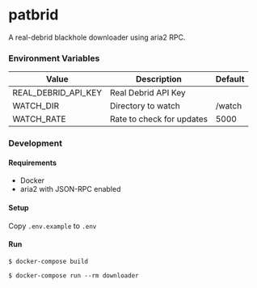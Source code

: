 patbrid
===

A real-debrid blackhole downloader using aria2 RPC.

### Environment Variables

Value | Description | Default
--- | --- | ---
REAL_DEBRID_API_KEY | Real Debrid API Key |
WATCH_DIR | Directory to watch | /watch
WATCH_RATE | Rate to check for updates | 5000

### Development

#### Requirements

* Docker
* aria2 with JSON-RPC enabled

#### Setup

Copy `.env.example` to `.env`

#### Run

`$ docker-compose build`

`$ docker-compose run --rm downloader`
